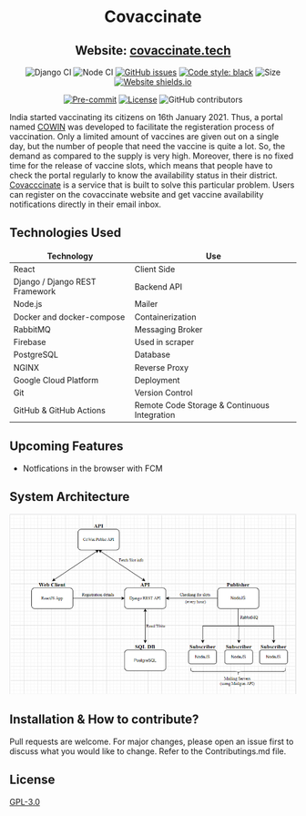<div align="center">

# Covaccinate

## Website: [covaccinate.tech](https://covaccinate.tech)

![Django CI](https://github.com/Saurav-Shrivastav/covaccinate/actions/workflows/ci.yml/badge.svg?branch=main)
![Node CI](https://github.com/Saurav-Shrivastav/covaccinate/actions/workflows/node_ci.yml/badge.svg?branch=main)
[![GitHub issues](https://img.shields.io/github/issues/Saurav-Shrivastav/covaccinate?logo=github)](https://github.com/Saurav-Shrivastav/covaccinate/issues)
[![Code style: black](https://img.shields.io/badge/code%20style-black-000000.svg)](https://github.com/psf/black)
![Size](https://github-size-badge.herokuapp.com/Saurav-Shrivastav/covaccinate.svg)
[![Website shields.io](https://img.shields.io/website-up-down-green-red/http/shields.io.svg)](http://shields.io/)

[![Pre-commit](https://img.shields.io/badge/pre--commit-enabled-brightgreen?logo=pre-commit&logoColor=white)](https://github.com/Saurav-Shrivastav/covaccinate/blob/master/.pre-commit-config.yaml)
[![License](https://img.shields.io/github/license/Saurav-Shrivastav/covaccinate)](https://github.com/Saurav-Shrivastav/covaccinate/blob/master/LICENSE)
![GitHub contributors](https://img.shields.io/github/contributors/Saurav-Shrivastav/covaccinate?logo=github)

</div>

India started vaccinating its citizens on 16th January 2021. Thus, a portal named [COWIN](http://cowin.gov.in/) was developed to facilitate the registeration process of vaccination. Only a limited amount of vaccines are given out on a single day, but the number of people that need the vaccine is quite a lot. So, the demand as compared to the supply is very high. Moreover, there is no fixed time for the release of vaccine slots, which means that people have to check the portal regularly to know the availability status in their district.
[Covacccinate](https://covaccinate.tech) is a service that is built to solve this particular problem. Users can register on the covaccinate website and get vaccine availability notifications directly in their email inbox.

## Technologies Used

<table>
  <thead align="center">
    <tr>
      <td><strong>Technology</strong></td>
      <td><strong>Use</strong></td>
    </tr>
  </thead>
  <tbody>
    <tr>
      <td>React</td>
      <td>Client Side</td>
    </tr>
    <tr>
      <td>Django / Django REST Framework</td>
      <td>Backend API</td>
    </tr>
    <tr>
      <td>Node.js</td>
      <td>Mailer</td>
    </tr>
    <tr>
      <td>Docker and docker-compose</td>
      <td>Containerization</td>
    </tr>
    <tr>
      <td>RabbitMQ</td>
      <td>Messaging Broker</td>
    </tr>
    <tr>
      <td>Firebase</td>
      <td>Used in scraper</td>
    </tr>
    <tr>
      <td>PostgreSQL</td>
      <td>Database</td>
    </tr>
    <tr>
      <td>NGINX</td>
      <td>Reverse Proxy</td>
    </tr>
    <tr>
      <td>Google Cloud Platform</td>
      <td>Deployment</td>
    </tr>
    <tr>
      <td>Git</td>
      <td>Version Control</td>
    </tr>
    <tr>
      <td>GitHub & GitHub Actions</td>
      <td>Remote Code Storage & Continuous Integration</td>
    </tr>
  </tbody>

</table>

## Upcoming Features

- Notfications in the browser with FCM

## System Architecture

![System Architecture](/assets/diagram.PNG)

## Installation & How to contribute?

Pull requests are welcome. For major changes, please open an issue first to discuss what you would like to change.
Refer to the Contributings.md file.

## License

[GPL-3.0](https://choosealicense.com/licenses/gpl-3.0/)

